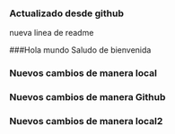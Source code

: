 ### Actualizado desde github
nueva linea de readme

###Hola mundo
Saludo de bienvenida

### Nuevos cambios de manera local

### Nuevos cambios de manera Github

### Nuevos cambios de manera local2
